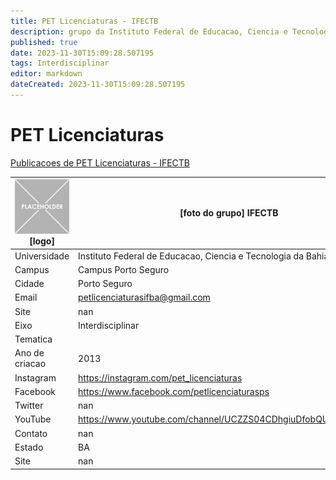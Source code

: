 ```yaml
---
title: PET Licenciaturas - IFECTB
description: grupo da Instituto Federal de Educacao, Ciencia e Tecnologia da Bahia
published: true
date: 2023-11-30T15:09:28.507195
tags: Interdisciplinar
editor: markdown
dateCreated: 2023-11-30T15:09:28.507195
---
```


# PET Licenciaturas

[Publicacoes de PET Licenciaturas - IFECTB](/atividade/112PETLicenciaturasIFECTB/feed.md)

| ![placeholder.png](/placeholder.png) [logo] | [foto do grupo] IFECTB         |
| ------------------------------------------- | ------------------------------------------------- |
| Universidade                                | Instituto Federal de Educacao, Ciencia e Tecnologia da Bahia      |
| Campus                                      | Campus Porto Seguro            |
| Cidade                                      | Porto Seguro             |
| Email                                       | petlicenciaturasifba@gmail.com             |
| Site                                        | nan              |
| Eixo                                        | Interdisciplinar              |
| Tematica                                    |           |
| Ano de criacao                              | 2013        |
| Instagram                                   | https://instagram.com/pet_licenciaturas         |
| Facebook                                    | https://www.facebook.com/petlicenciaturasps          |
| Twitter                                     | nan           |
| YouTube                                     | https://www.youtube.com/channel/UCZZS04CDhgiuDfobQUG5icg/about           |
| Contato                                     | nan         |
| Estado                                      |  BA            |
| Site                                        | nan |
